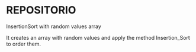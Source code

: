 # REPOSITORIO
InsertionSort with random values array

It creates an array with random values and apply the method Insertion_Sort to order them.
